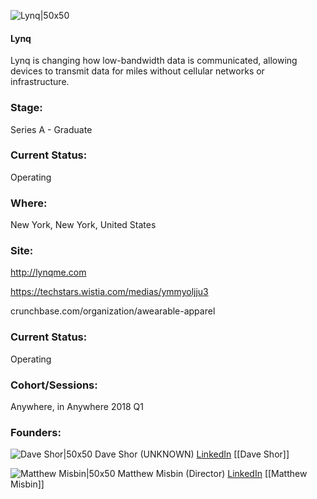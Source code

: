 

![Lynq|50x50](https://apimg.techstars.com/connect/images/image_files/5acdac93c1a4b8513900003d/original/lynq_-_logo_-_2017-10-27.jpg)

#### Lynq
Lynq is changing how low-bandwidth data is communicated, allowing devices to transmit data for miles without cellular networks or infrastructure.

### Stage: 
Series A - Graduate 

### Current Status: 
Operating

### Where:
New York, New York, United States

### Site:
http://lynqme.com

https://techstars.wistia.com/medias/ymmyoljju3

crunchbase.com/organization/awearable-apparel

### Current Status: 
Operating

### Cohort/Sessions: 
Anywhere, in Anywhere 2018 Q1

### Founders: 

![Dave Shor|50x50](https://apimg.techstars.com/connect/images/image_files/5c5d9e0134a60d792d000044/original/Dave_Shor_Profile_Pic_-_Marcus_Roberts.png) Dave Shor (UNKNOWN) [LinkedIn](https://linkedin.com/in/daveshor) [[Dave Shor]]

![Matthew Misbin|50x50](https://apimg.techstars.com/connect/images/image_files/5ab3ed33c9aec7692100003e/original/Screen_Shot_2018-03-22_at_10.55.49_AM.png) Matthew Misbin (Director) [LinkedIn](https://linkedin.com/in/matthewmisbin) [[Matthew Misbin]]


